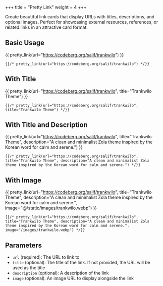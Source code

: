 +++
title = "Pretty Link"
weight = 4
+++

Create beautiful link cards that display URLs with titles, descriptions, and optional images. Perfect for showcasing external resources, references, or related links in an attractive card format.

## Basic Usage

{{ pretty_link(url="https://codeberg.org/salif/trankwilo") }}

```jinja2
{{/* pretty_link(url="https://codeberg.org/salif/trankwilo") */}}
```

## With Title

{{ pretty_link(url="https://codeberg.org/salif/trankwilo", title="Trankwilo Theme") }}

```jinja2
{{/* pretty_link(url="https://codeberg.org/salif/trankwilo", title="Trankwilo Theme") */}}
```

## With Title and Description

{{ pretty_link(url="https://codeberg.org/salif/trankwilo", title="Trankwilo Theme", description="A clean and minimalist Zola theme inspired by the Korean word for calm and serene.") }}

```jinja2
{{/* pretty_link(url="https://codeberg.org/salif/trankwilo", title="Trankwilo Theme", description="A clean and minimalist Zola theme inspired by the Korean word for calm and serene.") */}}
```

## With Image

{{ pretty_link(url="https://codeberg.org/salif/trankwilo", title="Trankwilo Theme", description="A clean and minimalist Zola theme inspired by the Korean word for calm and serene.", image="@/static/images/trankwilo.webp") }}

```jinja2
{{/* pretty_link(url="https://codeberg.org/salif/trankwilo", title="Trankwilo Theme", description="A clean and minimalist Zola theme inspired by the Korean word for calm and serene.", image="/images/trankwilo.webp") */}}
```

## Parameters

- `url` (required): The URL to link to
- `title` (optional): The title of the link. If not provided, the URL will be used as the title
- `description` (optional): A description of the link
- `image` (optional): An image URL to display alongside the link

